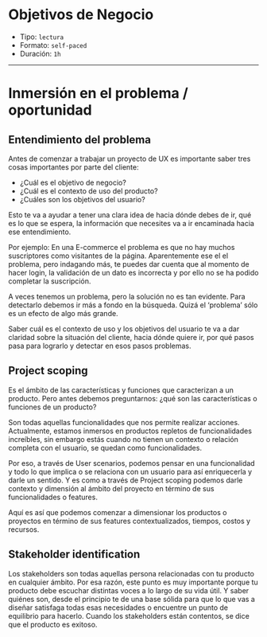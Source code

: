 # Objetivos de Negocio

- Tipo: `lectura`
- Formato: `self-paced`
- Duración: `1h`

***

# Inmersión en el problema / oportunidad

## Entendimiento del problema

Antes de comenzar a trabajar un proyecto de UX es importante saber tres cosas
importantes por parte del cliente:

* ¿Cuál es el objetivo de negocio?
* ¿Cuál es el contexto de uso del producto?
* ¿Cuáles son los objetivos del usuario?

Esto te va a ayudar a tener una clara idea de hacia dónde debes de ir, qué es lo
que se espera, la información que necesites va a ir encaminada hacia ese
entendimiento.

Por ejemplo: En una E-commerce el problema es que no hay muchos suscriptores
como visitantes de la página. Aparentemente ese el el problema, pero indagando
más, te puedes dar cuenta que al momento de hacer login, la validación de un
dato es incorrecta y por ello no se ha podido completar la suscripción.

A veces tenemos un problema, pero la solución no es tan evidente. Para
detectarlo debemos ir más a fondo en la búsqueda. Quizá el ‘problema’ sólo es un
efecto de algo más grande.

Saber cuál es el contexto de uso y los objetivos del usuario te va a dar
claridad sobre la situación del cliente, hacia dónde quiere ir, por qué pasos
pasa para lograrlo y detectar en esos pasos problemas.

## Project scoping

Es el ámbito de las características y funciones que caracterizan a un producto.
Pero antes debemos preguntarnos: ¿qué son las características o funciones de un
producto?

Son todas aquellas funcionalidades que nos permite realizar acciones. 
Actualmente, estamos inmersos en productos repletos de funcionalidades
increíbles, sin embargo estás cuando no tienen un contexto o relación completa
con el usuario, se quedan como funcionalidades.

Por eso, a través de User scenarios, podemos pensar en una funcionalidad y todo
lo que implica o se relaciona con un usuario para así enriquecerla y darle un
sentido.  Y es como a través de Project scoping podemos darle contexto y
dimensión al ámbito del proyecto en término de sus funcionalidades o features.

Aquí es así que podemos comenzar a dimensionar los productos o proyectos en
término de sus features contextualizados, tiempos, costos y recursos.

## Stakeholder identification

Los stakeholders son todas aquellas persona relacionadas con tu producto en
cualquier ámbito. Por esa razón, este punto es muy importante porque tu producto
debe escuchar distintas voces a lo largo de su vida útil. Y saber quiénes son,
desde el principio te de una base sólida para que lo que vas a diseñar satisfaga
todas esas necesidades o encuentre un punto de equilibrio para hacerlo.
Cuando los stakeholders están contentos, se dice que el producto es exitoso.

